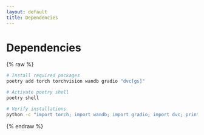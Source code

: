 ```yaml
---
layout: default
title: Dependencies
---
```


# Dependencies

{% raw %}
```bash
# Install required packages
poetry add torch torchvision wandb gradio "dvc[gs]"

# Activate poetry shell
poetry shell

# Verify installations
python -c "import torch; import wandb; import gradio; import dvc; print('All packages installed successfully!')"
```
{% endraw %}